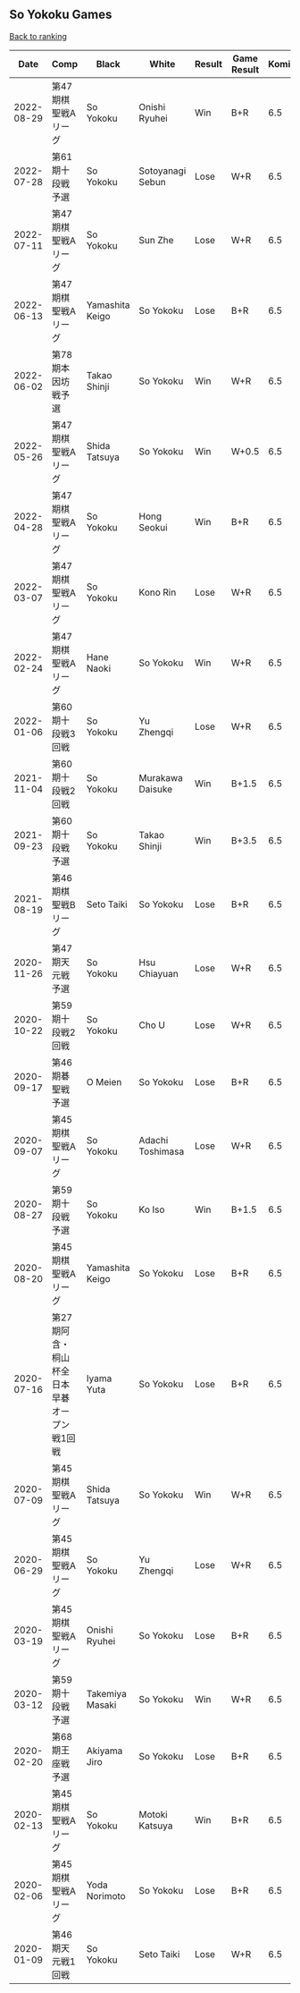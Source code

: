## So Yokoku Games

[Back to ranking](../../index.md)




| **Date** | **Comp** | **Black** | **White** | **Result** | **Game Result** | **Komi** | **Rating** | **Diff** | 
| --- | --- | --- | --- | --- | --- | --- | --- | --- |
| 2022-08-29 | 第47期棋聖戦Aリーグ | So Yokoku | Onishi Ryuhei | Win | B+R | 6.5 | 3248 | 27 | 
| 2022-07-28 | 第61期十段戦予選 | So Yokoku | Sotoyanagi Sebun | Lose | W+R | 6.5 | 3221 | -40 | 
| 2022-07-11 | 第47期棋聖戦Aリーグ | So Yokoku | Sun Zhe | Lose | W+R | 6.5 | 3261 | -104 | 
| 2022-06-13 | 第47期棋聖戦Aリーグ | Yamashita Keigo | So Yokoku | Lose | B+R | 6.5 | 3365 | 46 | 
| 2022-06-02 | 第78期本因坊戦予選 | Takao Shinji | So Yokoku | Win | W+R | 6.5 | 3319 | 103 | 
| 2022-05-26 | 第47期棋聖戦Aリーグ | Shida Tatsuya | So Yokoku | Win | W+0.5 | 6.5 | 3216 | 4 | 
| 2022-04-28 | 第47期棋聖戦Aリーグ | So Yokoku | Hong Seokui | Win | B+R | 6.5 | 3212 | 73 | 
| 2022-03-07 | 第47期棋聖戦Aリーグ | So Yokoku | Kono Rin | Lose | W+R | 6.5 | 3139 | -76 | 
| 2022-02-24 | 第47期棋聖戦Aリーグ | Hane Naoki | So Yokoku | Win | W+R | 6.5 | 3215 | 124 | 
| 2022-01-06 | 第60期十段戦3回戦 | So Yokoku | Yu Zhengqi | Lose | W+R | 6.5 | 3091 | 31 | 
| 2021-11-04 | 第60期十段戦2回戦 | So Yokoku | Murakawa Daisuke | Win | B+1.5 | 6.5 | 3060 | 405 | 
| 2021-09-23 | 第60期十段戦予選 | So Yokoku | Takao Shinji | Win | B+3.5 | 6.5 | 2655 | 0 | 
| 2021-08-19 | 第46期棋聖戦Bリーグ | Seto Taiki | So Yokoku | Lose | B+R | 6.5 | 2655 | -74 | 
| 2020-11-26 | 第47期天元戦予選 | So Yokoku | Hsu Chiayuan | Lose | W+R | 6.5 | 2729 | -84 | 
| 2020-10-22 | 第59期十段戦2回戦 | So Yokoku | Cho U | Lose | W+R | 6.5 | 2813 | -65 | 
| 2020-09-17 | 第46期碁聖戦予選 | O Meien | So Yokoku | Lose | B+R | 6.5 | 2878 | -16 | 
| 2020-09-07 | 第45期棋聖戦Aリーグ | So Yokoku | Adachi Toshimasa | Lose | W+R | 6.5 | 2894 | -69 | 
| 2020-08-27 | 第59期十段戦予選 | So Yokoku | Ko Iso | Win | B+1.5 | 6.5 | 2963 | 18 | 
| 2020-08-20 | 第45期棋聖戦Aリーグ | Yamashita Keigo | So Yokoku | Lose | B+R | 6.5 | 2945 | -25 | 
| 2020-07-16 | 第27期阿含・桐山杯全日本早碁オープン戦1回戦 | Iyama Yuta | So Yokoku | Lose | B+R | 6.5 | 2970 | -9 | 
| 2020-07-09 | 第45期棋聖戦Aリーグ | Shida Tatsuya | So Yokoku | Win | W+R | 6.5 | 2979 | 91 | 
| 2020-06-29 | 第45期棋聖戦Aリーグ | So Yokoku | Yu Zhengqi | Lose | W+R | 6.5 | 2888 | 51 | 
| 2020-03-19 | 第45期棋聖戦Aリーグ | Onishi Ryuhei | So Yokoku | Lose | B+R | 6.5 | 2837 | -21 | 
| 2020-03-12 | 第59期十段戦予選 | Takemiya Masaki | So Yokoku | Win | W+R | 6.5 | 2858 | 61 | 
| 2020-02-20 | 第68期王座戦予選 | Akiyama Jiro | So Yokoku | Lose | B+R | 6.5 | 2797 | -118 | 
| 2020-02-13 | 第45期棋聖戦Aリーグ | So Yokoku | Motoki Katsuya | Win | B+R | 6.5 | 2915 | 187 | 
| 2020-02-06 | 第45期棋聖戦Aリーグ | Yoda Norimoto | So Yokoku | Lose | B+R | 6.5 | 2728 | -60 | 
| 2020-01-09 | 第46期天元戦1回戦 | So Yokoku | Seto Taiki | Lose | W+R | 6.5 | 2788 | missing |




